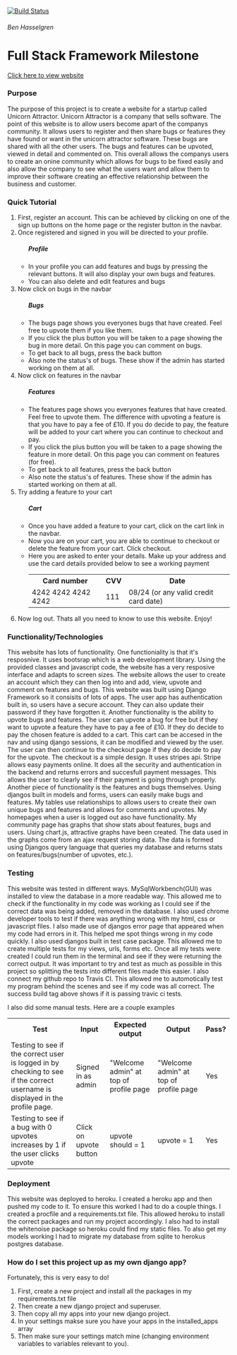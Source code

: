 [![Build Status](https://travis-ci.org/benhasselgren/full-stack-milestone.svg?branch=master)](https://travis-ci.org/benhasselgren/full-stack-milestone)
<h6>Ben Hasselgren</h6>
<h1> Full Stack Framework Milestone </h1>

<a href="https://full-stack-framework.herokuapp.com/" target="_blank"> Click here to view website</a>

<h3>Purpose</h3>

<p>
    The purpose of this project is to create a website for a startup called Unicorn Attractor. Unicorn Attractor is a company that sells software.
    The point of this website is to allow users become apart of the companys community. It allows users to register and then share bugs or features
    they have found or want in the unicorn attractor software. These bugs are shared with all the other users. The bugs and features can be upvoted,
    viewed in detail and commented on. This overall allows the companys users to create an onine community which allows for bugs to be fixed easily and also
    allow the company to see what the users want and allow them to improve their software creating an effective relationship between the business and customer.
</p>

<h3>Quick Tutorial</h3>
<ol>
    <li>First, register an account. This can be achieved by clicking on one of the sign up buttons on the home page or the register button in the navbar. </li>
    <li>Once registered and signed in you will be directed to your profile.</li>
    <ul>
        <h5>Profile</h5>
        <li>In your profile you can add features and bugs by pressing the relevant buttons. It will also display your own bugs and features.</li>
        <li>You can also delete and edit features and bugs</li>
    </ul>
    <li>Now click on bugs in the navbar</li>
    <ul>
        <h5>Bugs</h5>
        <li>The bugs page shows you everyones bugs that have created. Feel free to upvote them if you like them.</li>
        <li>If you click the plus button you will be taken to a page showing the bug in more detail. On this page you can comment on bugs.</li>
        <li>To get back to all bugs, press the back button</li>
        <li>Also note the status's of bugs. These show if the admin has started working on them at all.</li>
    </ul>
    <li>Now click on features in the navbar</li>
    <ul>
        <h5>Features</h5>
        <li>The features page shows you everyones features that have created. Feel free to upvote them. The difference with upvoting a feature is that you 
            have to pay a fee of £10. If you do decide to pay, the feature will be added to your cart where you can continue to checkout and pay.</li>
        <li>If you click the plus button you will be taken to a page showing the feature in more detail. On this page you can comment on features (for free).</li>
        <li>To get back to all features, press the back button</li>
        <li>Also note the status's of features. These show if the admin has started working on them at all.</li>
    </ul>
    <li>Try adding a feature to your cart</li>
    <ul>
        <h5>Cart</h5>
        <li>Once you have added a feature to your cart, click on the cart link in the navbar.</li>
        <li>Now you are on your cart, you are able to continue to checkout or delete the feature from your cart. Click checkout.</li>
        <li>Here you are asked to enter your details. Make up your address and use the card details provided below to see a working payment</li>
        <table>
            <tr>
                <th>Card number</th>
                <th>CVV</th>
                <th>Date</th>
            </tr>
            <tr>
                <td>4242 4242 4242 4242</td>
                <td>111</td>
                <td>08/24 (or any valid credit card date)</td>
            </tr>
        </table>
    </ul>
    <li>Now log out. Thats all you need to know to use this website. Enjoy!</li>
</ol>

<h3>Functionality/Technologies</h3>
<p>
    This website has lots of functionality. One functioniality is that it's resposnive. It uses bootsrap which is a web development library. 
    Using the provided classes and javascript code, the website has a very resposive interface and adapts to screen sizes.
    The website allows the user to create an account which they can then log into and add, view, upvote and comment on features and bugs. This website was built using Django Framework
    so it consisits of lots of apps. The user app has authentication built in, so users have a secure account. They can also update their password if they have forgotten it. Another functionality is the ability to upvote bugs and features.
    The user can upvote a bug for free but if they want to upvote a feature they have to pay a fee of £10. If they do decide to pay the chosen feature is added to a cart. This cart can be accesed in the nav and
    using django sessions, it can be modified and viewed by the user. The user can then continue to the checkout page if they do decide to pay for the upvote.
    The checkout is a simple design. It uses stripes api. Stripe allows easy payments online. It does all the security and authentication in the backend and returns errors and succesfull payment messages. 
    This allows the user to clearly see if their payment is going through properly. Another piece of functionality is the features and bugs themselves. Using djangos built in models and forms,
    users can easily make bugs and features. My tables use relationships to allows users to create their own unique bugs and features and allows for comments and upvotes. My homepages when a user is logged out aso have
    functionality. My community page has graphs that show stats about features, bugs and users. Using chart.js, attractive graphs have been created. The data used in the graphs come from
    an ajax request storing data. The data is formed using Djangos query language that queries my database and returns stats on features/bugs(number of upvotes, etc.).
</p>

<h3>Testing</h3>
<p>
    This website was tested in different ways. MySqlWorkbench(GUI) was installed to view the database in a more readable way. This allowed me to check
    if the functionality in my code was working as I could see if the correct data was being added, removed in the database. I also used chrome developer tools
    to test if there was anything wrong with my html, css or javascript files. I also made use of djangos error page that appeared when my code had errors in it. This helped me spot things wrong in my code quickly.
    I also used djangos built in test case package. This allowed me to create multiple tests for my views, urls, forms etc. Once all my tests were created I could run them in the terminal
    and see if they were returning the correct output. It was important to try and test as much as possible in this project so splitting the tests into different files made this
    easier. I also connect my github repo to Travis CI. This allowed me to automotically test my program behind the scenes and see if my code was all correct. The success build tag above
    shows if it is passing travic ci tests.
</p>
<p>
    I also did some manual tests. Here are a couple examples
</p>
<table>
    <tr>
        <th>Test</th>
        <th>Input</th>
        <th>Expected output</th>
        <th>Output</th>
        <th>Pass?</th>
    </tr>
    <tr>
        <td>Testing to see if the correct user is logged in by checking to see if the correct username is displayed in the profile page.</td>
        <td>Signed in as admin</td>
        <td>"Welcome admin" at top of profile page</td>
        <td>"Welcome admin" at top of profile page</td>
        <td>Yes</td>
    </tr>
    <tr>
        <td>Testing to see if a bug with 0 upvotes increases by 1 if the user clicks upvote</td>
        <td>Click on upvote button</td>
        <td>upvote should = 1</td>
        <td>upvote = 1</td>
        <td>Yes</td>
    </tr>
</table>

<h3>Deployment</h3>
<p>
    This website was deployed to heroku. I created a heroku app and then pushed my code to it. To ensure this worked I had to do a couple things. I created a procfile and a 
    requirements.txt file. This allowed heroku to install the correct packages and run my project accordingly. I also had to install the whitenoise package so heroku could find
    my static files. To also get my models working I had to migrate my database from sqlite to herokus postgres database.
</p>
<h3>How do I set this project up as my own django app?</h3>
<p>Fortunately, this is very easy to do!</p>
<ol>
    <li>First, create a new project and install all the packages in my requirements.txt file</li>
    <li>Then create a new django project and superuser.</li>
    <li>Then copy all my apps into your new django project.</li>
    <li>In your settings makse sure you have your apps in the installed_apps array</li>
    <li>Then make sure your settings match mine (changing environment variables to variables relevant to you).</li>
</ol>